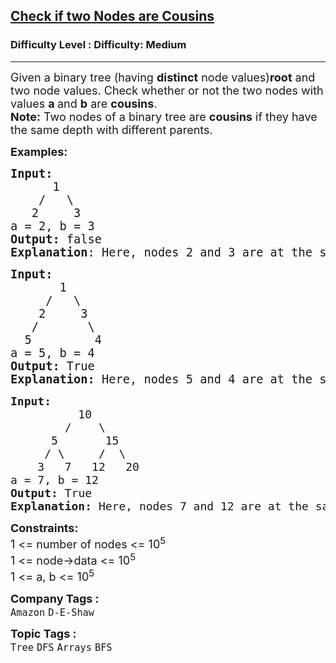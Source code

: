 <h2><a href="https://www.geeksforgeeks.org/problems/check-if-two-nodes-are-cousins/1?page=5&category=Tree&sortBy=submissions">Check if two Nodes are Cousins</a></h2><h3>Difficulty Level : Difficulty: Medium</h3><hr><div class="problems_problem_content__Xm_eO"><p><span style="font-size: 18px;">Given a binary tree (having <strong>distinct</strong> node values)<strong>root</strong> and two node values. Check whether <span style="box-sizing: border-box; margin: 0px; padding: 0px;">or not the two nodes with values <strong>a </strong>and <strong>b</strong> are&nbsp;<strong>cousins</strong></span>.<br></span><span style="font-size: 18px;"><strong>Note:</strong> Two nodes of a binary tree are&nbsp;<strong>cousins</strong> if they have the same depth with different parents</span><span style="font-size: 18px;">.</span></p>
<p><span style="font-size: 18px;"><strong>Examples:</strong></span></p>
<pre><span style="font-size: 14pt;"><strong>Input:
&nbsp;     </strong>1
&nbsp;   /   \
<strong>   </strong>2     3
a = 2, b = 3<strong>
Output: </strong>false<br><strong>Explanation</strong>: Here, nodes 2 and 3 are at the same level but have same parent nodes.</span></pre>
<pre><span style="font-size: 18px;"><span style="font-size: 14pt;"><strong>Input:
</strong>&nbsp; &nbsp; &nbsp; &nbsp;1
&nbsp; &nbsp; &nbsp;/&nbsp;  \&nbsp;
&nbsp;  &nbsp;2&nbsp; &nbsp;  3
&nbsp;  /&nbsp; &nbsp; &nbsp;&nbsp;&nbsp;\
<strong>  </strong>5&nbsp; &nbsp; &nbsp; &nbsp;&nbsp;&nbsp;4<strong>&nbsp;
</strong>a = 5, b = 4<strong>
Output: </strong>True<strong>
Explanation: </strong></span><span style="font-size: 18px;"><span style="font-size: 14pt;">Here, nodes 5 and 4 are at the same level and have different parent nodes. Hence, they both are cousins. </span><br></span></span></pre>
<pre><span style="font-size: 18px;"><span style="font-size: 18px;"><strong style="font-size: 18px;">Input:
</strong><span style="font-size: 18px;">&nbsp; &nbsp; &nbsp;     10
        /    \
      5       15
     / \     /  \
    3   7   12   20</span>
<span style="font-size: 18px;">a = 7, b = 12</span><strong style="font-size: 18px;">
Output: </strong><span style="font-size: 18px;">True</span><strong style="font-size: 18px;">
Explanation: </strong><span style="font-size: 18px;">Here, nodes 7 and 12 are at the same level and have different parent nodes. Hence, they both are cousins. </span></span></span></pre>
<p><span style="font-size: 18px;"><strong>Constraints:</strong><br>1 &lt;= number of nodes &lt;= 10<sup>5<br></sup></span><span style="font-size: 18px;">1 &lt;= node-&gt;data &lt;= 10<sup>5<br></sup>1 &lt;= a, b &lt;= 10<sup>5</sup><sup><br></sup></span></p></div><p><span style=font-size:18px><strong>Company Tags : </strong><br><code>Amazon</code>&nbsp;<code>D-E-Shaw</code>&nbsp;<br><p><span style=font-size:18px><strong>Topic Tags : </strong><br><code>Tree</code>&nbsp;<code>DFS</code>&nbsp;<code>Arrays</code>&nbsp;<code>BFS</code>&nbsp;